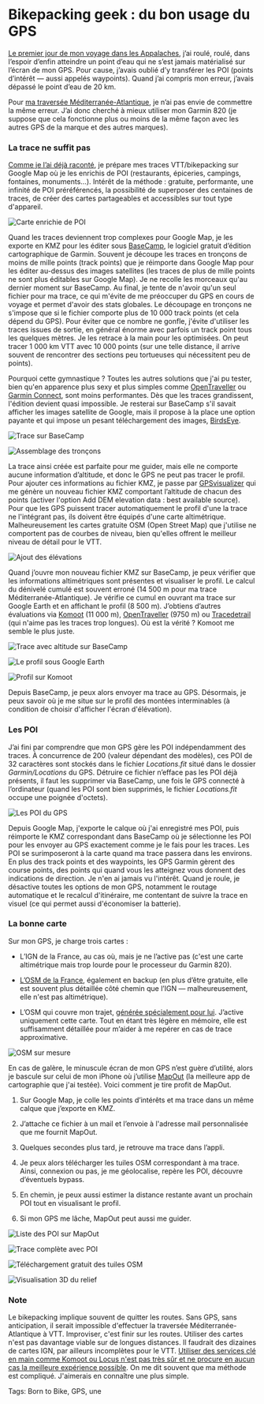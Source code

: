 # Bikepacking geek : du bon usage du GPS

[Le premier jour de mon voyage dans les Appalaches](https://tcrouzet.com/2019/05/26/bikepacking-dans-les-smoky-mountains/), j’ai roulé, roulé, dans l’espoir d’enfin atteindre un point d’eau qui ne s’est jamais matérialisé sur l’écran de mon GPS. Pour cause, j’avais oublié d’y transférer les POI (points d’intérêt — aussi appelés waypoints). Quand j’ai compris mon erreur, j’avais dépassé le point d’eau de 20 km.

Pour [ma traversée Méditerranée-Atlantique](https://tcrouzet.com/2019/04/12/bikepacking-mediterranee-atlantique/), je n’ai pas envie de commettre la même erreur. J’ai donc cherché à mieux utiliser mon Garmin 820 (je suppose que cela fonctionne plus ou moins de la même façon avec les autres GPS de la marque et des autres marques).

### La trace ne suffit pas

[Comme je l’ai déjà raconté](https://tcrouzet.com/2019/03/21/randos-vtt-ou-autres-comment-creer-une-trace-gpx/), je prépare mes traces VTT/bikepacking sur Google Map où je les enrichis de POI (restaurants, épiceries, campings, fontaines, monuments…). Intérêt de la méthode : gratuite, performante, une infinité de POI préréférencés, la possibilité de superposer des centaines de traces, de créer des cartes partageables et accessibles sur tout type d'appareil.

![Carte enrichie de POI](https://tcrouzet.com/images_tc/2019/08/geek1-600x313.jpg)

Quand les traces deviennent trop complexes pour Google Map, je les exporte en KMZ pour les éditer sous [BaseCamp](https://www.garmin.com/fr-FR/shop/downloads/basecamp), le logiciel gratuit d’édition cartographique de Garmin. Souvent je découpe les traces en tronçons de moins de mille points (track points) que je réimporte dans Google Map pour les éditer au-dessus des images satellites (les traces de plus de mille points ne sont plus éditables sur Google Map). Je ne recolle les morceaux qu'au dernier moment sur BaseCamp.
 Au final, je tente de n'avoir qu'un seul fichier pour ma trace, ce qui m'évite de me préoccuper du GPS en cours de voyage et permet d'avoir des stats globales. Le découpage en tronçons ne s'impose que si le fichier comporte plus de 10 000 track points (et cela dépend du GPS). Pour éviter que ce nombre ne gonfle, j'évite d'utiliser les traces issues de sortie, en général énorme avec parfois un track point tous les quelques mètres. Je les retrace à la main pour les optimisées. On peut tracer 1 000 km VTT avec 10 000 points (sur une telle distance, il arrive souvent de rencontrer des sections peu tortueuses qui nécessitent peu de points).

Pourquoi cette gymnastique ? Toutes les autres solutions que j'ai pu tester, bien qu'en apparence plus sexy et plus simples comme [OpenTraveller](https://www.opentraveller.net/) ou [Garmin Connect](https://connect.garmin.com/modern/courses), sont moins performantes. Dès que les traces grandissent, l'édition devient quasi impossible. Je resterai sur BaseCamp s'il savait afficher les images satellite de Google, mais il propose à la place une option payante et qui impose un pesant téléchargement des images, [BirdsEye](https://buy.garmin.com/fr-FR/FR/p/70144).

![Trace sur BaseCamp](https://tcrouzet.com/images_tc/2019/08/geek2-600x375.jpg)

![Assemblage des tronçons](https://tcrouzet.com/images_tc/2019/08/geek3-600x327.jpg)

La trace ainsi créée est parfaite pour me guider, mais elle ne comporte aucune information d’altitude, et donc le GPS ne peut pas tracer le profil. Pour ajouter ces informations au fichier KMZ, je passe par [GPSvisualizer](https://www.gpsvisualizer.com/map_input?form=googleearth) qui me génère un nouveau fichier KMZ comportant l’altitude de chacun des points (activer l'option Add DEM elevation data : best available source).
 Pour que les GPS puissent tracer automatiquement le profil d'une la trace ne l'intégrant pas, ils doivent être équipés d'une carte altimétrique. Malheureusement les cartes gratuite OSM (Open Street Map) que j'utilise ne comportent pas de courbes de niveau, bien qu'elles offrent le meilleur niveau de détail pour le VTT.

![Ajout des élévations](https://tcrouzet.com/images_tc/2019/08/geek4-600x291.jpg)

Quand j’ouvre mon nouveau fichier KMZ sur BaseCamp, je peux vérifier que les informations altimétriques sont présentes et visualiser le profil. Le calcul du dénivelé cumulé est souvent erroné (14 500 m pour ma trace Méditerranée-Atlantique). Je vérifie ce cumul en ouvrant ma trace sur Google Earth et en affichant le profil (8 500 m). J’obtiens d’autres évaluations via [Komoot](https://www.komoot.com/tour/84426566) (11 000 m), [OpenTraveller](https://www.opentraveller.net/) (9750 m) ou [Tracedetrail](https://tracedetrail.fr/) (qui n'aime pas les traces trop longues). Où est la vérité ? Komoot me semble le plus juste.

![Trace avec altitude sur BaseCamp](https://tcrouzet.com/images_tc/2019/08/geek5-600x402.jpg)

![Le profil sous Google Earth](https://tcrouzet.com/images_tc/2019/08/geek6-600x387.jpg)

![Profil sur Komoot](https://tcrouzet.com/images_tc/2019/08/geek7-600x376.jpg)

Depuis BaseCamp, je peux alors envoyer ma trace au GPS. Désormais, je peux savoir où je me situe sur le profil des montées interminables (à condition de choisir d'afficher l'écran d'élévation).

### Les POI

J’ai fini par comprendre que mon GPS gère les POI indépendamment des traces. À concurrence de 200 (valeur dépendant des modèles), ces POI de 32 caractères sont stockés dans le fichier *Locations.fit* situé dans le dossier *Garmin/Locations* du GPS. Détruire ce fichier n’efface pas les POI déjà présents, il faut les supprimer via BaseCamp, une fois le GPS connecté à l’ordinateur (quand les POI sont bien supprimés, le fichier *Locations.fit* occupe une poignée d'octets).

![Les POI du GPS](https://tcrouzet.com/images_tc/2019/08/geek8-600x375.jpg)

Depuis Google Map, j'exporte le calque où j'ai enregistré mes POI, puis réimporte le KMZ correspondant dans BaseCamp où je sélectionne les POI pour les envoyer au GPS exactement comme je le fais pour les traces. Les POI se surimposeront à la carte quand ma trace passera dans les environs.
 En plus des track points et des waypoints, les GPS Garmin gèrent des course points, des points qui quand vous les atteignez vous donnent des indications de direction. Je n'en ai jamais vu l'intérêt. Quand je roule, je désactive toutes les options de mon GPS, notamment le routage automatique et le recalcul d'itinéraire, me contentant de suivre la trace en visuel (ce qui permet aussi d'économiser la batterie).

### La bonne carte

Sur mon GPS, je charge trois cartes :

- L’IGN de la France, au cas où, mais je ne l’active pas (c'est une carte altimétrique mais trop lourde pour le processeur du Garmin 820).

- [L’OSM de la France](https://www.freizeitkarte-osm.de/garmin/en/france.html), également en backup (en plus d’être gratuite, elle est souvent plus détaillée côté chemin que l’IGN — malheureusement, elle n'est pas altimétrique).

- L’OSM qui couvre mon trajet, [générée spécialement pour lui](http://garmin.openstreetmap.nl/). J’active uniquement cette carte. Tout en étant très légère en mémoire, elle est suffisamment détaillée pour m’aider à me repérer en cas de trace approximative.

![OSM sur mesure](https://tcrouzet.com/images_tc/2019/08/geekgps1-600x324.jpg)

En cas de galère, le minuscule écran de mon GPS n’est guère d’utilité, alors je bascule sur celui de mon iPhone où j’utilise [MapOut](https://mapout.app/) (la meilleure app de cartographie que j'ai testée). Voici comment je tire profit de MapOut.

1. Sur Google Map, je colle les points d’intérêts et ma trace dans un même calque que j’exporte en KMZ.

2. J’attache ce fichier à un mail et l’envoie à l'adresse mail personnalisée que me fournit MapOut.

3. Quelques secondes plus tard, je retrouve ma trace dans l’appli.

4. Je peux alors télécharger les tuiles OSM correspondant à ma trace. Ainsi, connexion ou pas, je me géolocalise, repère les POI, découvre d’éventuels bypass.

5. En chemin, je peux aussi estimer la distance restante avant un prochain POI tout en visualisant le profil.

6. Si mon GPS me lâche, MapOut peut aussi me guider.

![Liste des POI sur MapOut](https://tcrouzet.com/images_tc/2019/08/IMG_5661-253x450.jpg)

![Trace complète avec POI](https://tcrouzet.com/images_tc/2019/08/IMG_5662-253x450.jpg)

![Téléchargement gratuit des tuiles OSM](https://tcrouzet.com/images_tc/2019/08/IMG_5663-253x450.jpg)

![Visualisation 3D du relief](https://tcrouzet.com/images_tc/2019/08/IMG_5664-253x450.jpg)

### Note

Le bikepacking implique souvent de quitter les routes. Sans GPS, sans anticipation, il serait impossible d'effectuer la traversée Méditerranée-Atlantique à VTT. Improviser, c'est finir sur les routes. Utiliser des cartes n'est pas davantage viable sur de longues distances. Il faudrait des dizaines de cartes IGN, par ailleurs incomplètes pour le VTT. [Utiliser des services clé en main comme Komoot ou Locus n'est pas très sûr et ne procure en aucun cas la meilleure expérience possible](https://tcrouzet.com/2019/09/11/vtt-gravel-bikepacking-que-vaut-le-routage-automatique/). On me dit souvent que ma méthode est compliqué. J'aimerais en connaître une plus simple.

Tags: Born to Bike, GPS, une
